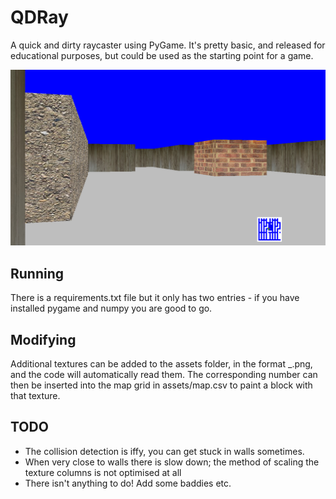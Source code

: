 # QDRay
A quick and dirty raycaster using PyGame. It's pretty basic, and released for educational purposes, but could be used as the starting point for a game.

![image](screenshot.png)

## Running

There is a requirements.txt file but it only has two entries - if you have installed pygame and numpy you are good to go.

## Modifying

Additional textures can be added to the assets folder, in the format <name>_<index>.png, and the code will automatically read them. The corresponding number can then be inserted into the map grid in assets/map.csv to paint a block with that texture.

## TODO

- The collision detection is iffy, you can get stuck in walls sometimes. 
- When very close to walls there is slow down; the method of scaling the texture columns is not optimised at all
- There isn't anything to do! Add some baddies etc. 
